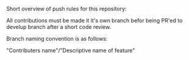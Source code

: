 Short overview of push rules for this repository:

All contributions must be made it it's own branch befor being PR'ed to develup branch after a short code review.

Branch naming convention is as follows:

"Contributers name"/"Descriptive name of feature"


